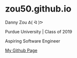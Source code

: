 # zou50.github.io

Danny Zou ᕕ( ᐛ )ᕗ

Purdue University | Class of 2019

Aspiring Software Engineer

[My Github Page](https://zou50.github.io)
